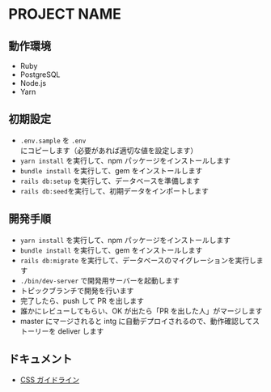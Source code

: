 # PROJECT NAME

## 動作環境

- Ruby
- PostgreSQL
- Node.js
- Yarn

## 初期設定

- `.env.sample` を `.env` にコピーします（必要があれば適切な値を設定します）
- `yarn install` を実行して、npm パッケージをインストールします
- `bundle install` を実行して、gem をインストールします
- `rails db:setup` を実行して、データベースを準備します
- `rails db:seed`を実行して、初期データをインポートします

## 開発手順

- `yarn install` を実行して、npm パッケージをインストールします
- `bundle install` を実行して、gem をインストールします
- `rails db:migrate` を実行して、データベースのマイグレーションを実行します
- `./bin/dev-server` で開発用サーバーを起動します
- トピックブランチで開発を行います
- 完了したら、push して PR を出します
- 誰かにレビューしてもらい、OK が出たら「PR を出した人」がマージします
- master にマージされると intg に自動デプロイされるので、動作確認してストーリーを deliver します

## ドキュメント

- [CSS ガイドライン](app/javascript/stylesheets/README.md)
